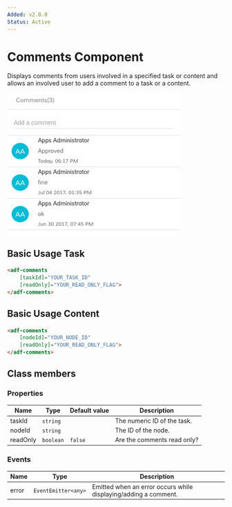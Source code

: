 ```yaml
---
Added: v2.0.0
Status: Active
---
```

# Comments Component

Displays comments from users involved in a specified task or content and allows an involved user to add a comment to a task or a content.

![adf-comments](../docassets/images/adf-comments.png)

## Basic Usage Task

```html
<adf-comments
    [taskId]="YOUR_TASK_ID"
    [readOnly]="YOUR_READ_ONLY_FLAG">
</adf-comments>
```

## Basic Usage Content

```html
<adf-comments
    [nodeId]="YOUR_NODE_ID"
    [readOnly]="YOUR_READ_ONLY_FLAG">
</adf-comments>
```

## Class members

### Properties

| Name | Type | Default value | Description |
| ---- | ---- | ------------- | ----------- |
| taskId | `string` |  | The numeric ID of the task.  |
| nodeId | `string` |  | The ID of the node.  |
| readOnly | `boolean` | `false` | Are the comments read only?  |

### Events

| Name | Type | Description |
| ---- | ---- | ----------- |
| error | `EventEmitter<any>` | Emitted when an error occurs while displaying/adding a comment. |
